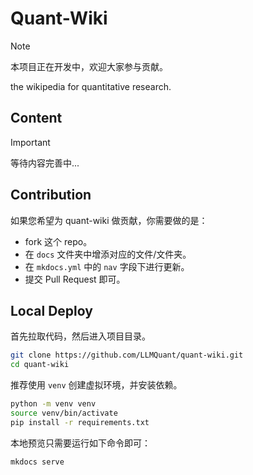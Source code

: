 # Quant-Wiki

> [!NOTE]
> 本项目正在开发中，欢迎大家参与贡献。

the wikipedia for quantitative research.

## **Content**

> [!IMPORTANT]
> 等待内容完善中...

## Contribution

如果您希望为 quant-wiki 做贡献，你需要做的是：

- fork 这个 repo。
- 在 `docs` 文件夹中增添对应的文件/文件夹。
- 在 `mkdocs.yml` 中的 `nav` 字段下进行更新。
- 提交 Pull Request 即可。

## Local Deploy

首先拉取代码，然后进入项目目录。

```bash
git clone https://github.com/LLMQuant/quant-wiki.git
cd quant-wiki
```

推荐使用 `venv` 创建虚拟环境，并安装依赖。

```bash
python -m venv venv
source venv/bin/activate
pip install -r requirements.txt
```

本地预览只需要运行如下命令即可：

```bash
mkdocs serve
```
